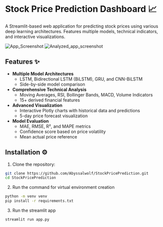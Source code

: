 ﻿# Stock Price Prediction Dashboard 📈

A Streamlit-based web application for predicting stock prices using various deep learning architectures. Features multiple models, technical indicators, and interactive visualizations.

![App_Screenshot](https://github.com/user-attachments/assets/4fd71829-9f33-4081-a4e8-6cdefa4b968a)
![Analyzed_app_screenshot](https://github.com/user-attachments/assets/85f11953-4ae0-4fbd-9bf3-f2f1e4af6d7c)

## Features ✨

- **Multiple Model Architectures**
  - LSTM, Bidirectional LSTM (BiLSTM), GRU, and CNN-BiLSTM
  - Side-by-side model comparison
- **Comprehensive Technical Analysis**
  - Moving Averages, RSI, Bollinger Bands, MACD, Volume Indicators
  - 15+ derived financial features
- **Advanced Visualization**
  - Interactive Plotly charts with historical data and predictions
  - 5-day price forecast visualization
- **Model Evaluation**
  - MAE, RMSE, R², and MAPE metrics
  - Confidence score based on price volatility
  - Mean actual price reference

## Installation ⚙️

1. Clone the repository:
```bash
git clone https://github.com/Abyssalwolf/StockPricePrediction.git
cd StockPricePrediction
```

2. Run the command for virtual environment creation
```bash
python -m venv venv
pip install -r requirements.txt
```

3. Run the streamlit app
```bash
streamlit run app.py
```
